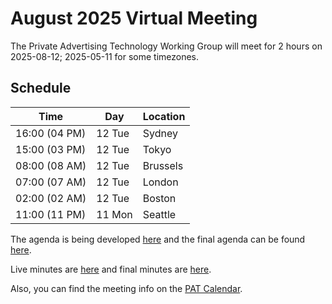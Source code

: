 # August 2025 Virtual Meeting

The Private Advertising Technology Working Group will meet for 2 hours on 2025-08-12; 2025-05-11 for some timezones.

## Schedule

| Time          | Day    | Location      |
| ------------- | ------ | ------------- |
| 16:00 (04 PM) | 12 Tue | Sydney        |
| 15:00 (03 PM) | 12 Tue | Tokyo         |
| 08:00 (08 AM) | 12 Tue | Brussels      |
| 07:00 (07 AM) | 12 Tue | London        |
| 02:00 (02 AM) | 12 Tue | Boston        |
| 11:00 (11 PM) | 11 Mon | Seattle       |

The agenda is being developed [here](https://github.com/w3c/patwg/issues/55) and the final agenda can be found [here](https://github.com/w3c/patwg/blob/main/meetings/2025/08-telecons/08-12-agenda.md).

Live minutes are [here](https://docs.google.com/document/d/1zBt1G97X1GgSXX5lCTdFAMXPTNlKzF4bdacWZES9FCE/edit?usp=sharing) and final minutes are [here](https://github.com/w3c/patwg/blob/main/meetings/2025/08-telecons/08-12-minutes.md).

Also, you can find the meeting info on the [PAT Calendar](https://www.w3.org/groups/wg/pat/calendar/).
